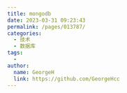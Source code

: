 ```yaml
---
title: mongodb
date: 2023-03-31 09:23:43
permalink: /pages/013787/
categories:
  - 技术
  - 数据库
tags:
  - 
author: 
  name: GeorgeH
  link: https://github.com/GeorgeHcc
---
```


